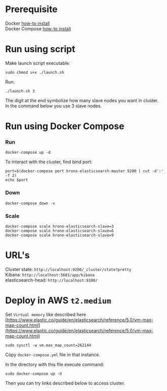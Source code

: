 # Prerequisite
Docker [how-to install](https://docs.docker.com/engine/installation/)  
Docker Compose [how-to install](https://docs.docker.com/compose/install/)

# Run using script
Make launch script executable:
```
sudo chmod u+x ./launch.sh
```

Run:
```
./launch.sh 3
```
The digit at the end symbolize how many slave nodes you want in cluster.   
In the command below you use 3 slave nodes.

# Run using Docker Compose
### Run
```
docker-compose up -d
```

To interact with the cluster, find bind port:
```
port=$(docker-compose port hrono-elasticsearch-master 9200 | cut -d':' -f 2)
echo $port
```

### Down
```
docker-compose down -v
```

### Scale
```
docker-compose scale hrono-elasticsearch-slave=3
docker-compose scale hrono-elasticsearch-slave=6
docker-compose scale hrono-elasticsearch-slave=9
```

# URL's
Cluster state: `http://localhost:9200/_cluster/state?pretty`  
Kibana: `http://localhost:5601/app/kibana`  
elasticsearch-head: `http://localhost:9100/`

# Deploy in AWS `t2.medium`
Set `Virtual memory` like described here [https://www.elastic.co/guide/en/elasticsearch/reference/5.0/vm-max-map-count.html](https://www.elastic.co/guide/en/elasticsearch/reference/5.0/vm-max-map-count.html)
```
sudo sysctl -w vm.max_map_count=262144
```

Copy `docker-compose.yml` file in that instance.

In the directory with this file execute command:
```
sudo docker-compose up -d
```

Then you can try links described below to access cluster.